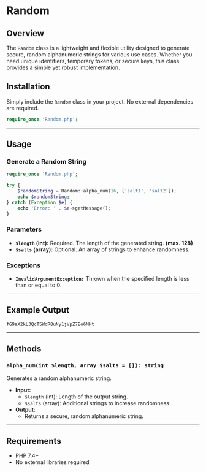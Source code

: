 # Random

## Overview

The `Random` class is a lightweight and flexible utility designed to generate secure, random alphanumeric strings for various use cases. Whether you need unique identifiers, temporary tokens, or secure keys, this class provides a simple yet robust implementation.

## Installation

Simply include the `Random` class in your project. No external dependencies are required.

```php
require_once 'Random.php';
```

---

## Usage

### Generate a Random String

```php
require_once 'Random.php';

try {
    $randomString = Random::alpha_num(16, ['salt1', 'salt2']);
    echo $randomString;
} catch (Exception $e) {
    echo 'Error: ' . $e->getMessage();
}
```

### Parameters
- **`$length` (int):** Required. The length of the generated string. **(max. 128)**
- **`$salts` (array):** Optional. An array of strings to enhance randomness.

### Exceptions
- **`InvalidArgumentException:`** Thrown when the specified length is less than or equal to 0.

---

## Example Output

```text
fG9aX2kL3QcT5WdR8uNy1jVpZ7Bo6MHt
```

---

## Methods

### `alpha_num(int $length, array $salts = []): string`
Generates a random alphanumeric string.

- **Input:**
  - `$length` (int): Length of the output string.
  - `$salts` (array): Additional strings to increase randomness.
- **Output:**
  - Returns a secure, random alphanumeric string.

---

## Requirements

- PHP 7.4+
- No external libraries required
